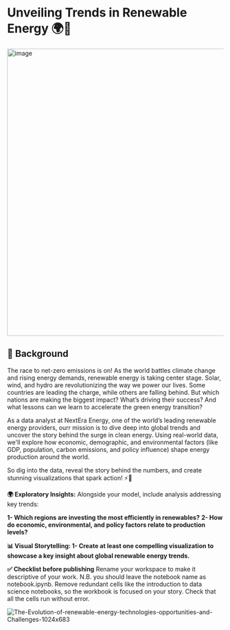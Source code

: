# Unveiling Trends in Renewable Energy 🌍🔋

<img width="1122" height="668" alt="image" src="https://github.com/user-attachments/assets/1a7c8c4b-0940-4ac8-840e-4b4d521d62d4" />


## 📖 Background
The race to net-zero emissions is on! As the world battles climate change and rising energy demands, renewable energy is taking center stage. Solar, wind, and hydro are revolutionizing the way we power our lives. Some countries are leading the charge, while others are falling behind. But which nations are making the biggest impact? What’s driving their success? And what lessons can we learn to accelerate the green energy transition?

As a data analyst at NextEra Energy, one of the world’s leading renewable energy providers, ourr mission is to dive deep into global trends and uncover the story behind the surge in clean energy. Using real-world data, we'll explore how economic, demographic, and environmental factors (like GDP, population, carbon emissions, and policy influence) shape energy production around the world.

So dig into the data, reveal the story behind the numbers, and create stunning visualizations that spark action! ⚡🌱

**🌍 Exploratory Insights:**
Alongside your model, include analysis addressing key trends:

**1- Which regions are investing the most efficiently in renewables?**
**2- How do economic, environmental, and policy factors relate to production levels?**

**📊 Visual Storytelling:
1- Create at least one compelling visualization to showcase a key insight about global renewable energy trends.**


**✅ Checklist before publishing**
Rename your workspace to make it descriptive of your work. N.B. you should leave the notebook name as notebook.ipynb.
Remove redundant cells like the introduction to data science notebooks, so the workbook is focused on your story.
Check that all the cells run without error.


![The-Evolution-of-renewable-energy-technologies-opportunities-and-Challenges-1024x683](https://github.com/user-attachments/assets/c2b9f0d0-bf49-443c-8a30-483b592146ee)


